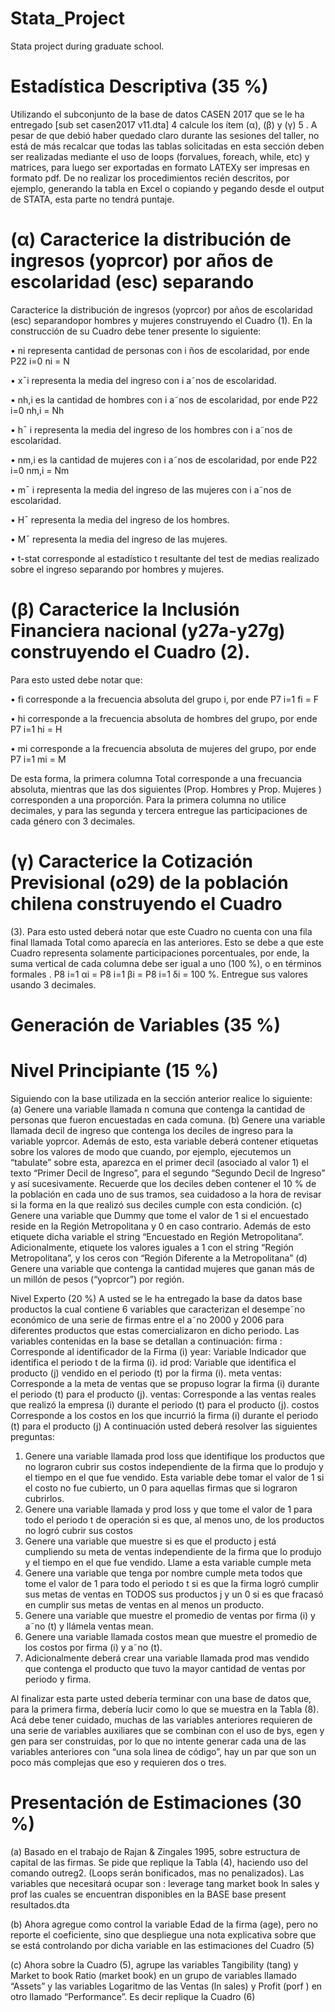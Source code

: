 # Stata_Project
Stata project during graduate school.

# Estadística Descriptiva (35 %)

Utilizando el subconjunto de la base de datos CASEN 2017 que se le ha entregado [sub set casen2017 v11.dta]
4
calcule los ítem (α), (β) y (γ)
5
. A pesar de que debió haber quedado claro durante las sesiones del
taller, no está de más recalcar que todas las tablas solicitadas en esta sección deben ser realizadas
mediante el uso de loops (forvalues, foreach, while, etc) y matrices, para luego ser exportadas en
formato LATEXy ser impresas en formato pdf. De no realizar los procedimientos recién descritos, por
ejemplo, generando la tabla en Excel o copiando y pegando desde el output de STATA, esta parte
no tendrá puntaje.

# (α) Caracterice la distribución de ingresos (yoprcor) por años de escolaridad (esc) separando
Caracterice la distribución de ingresos (yoprcor) por años de escolaridad (esc) separandopor hombres y mujeres construyendo el Cuadro (1). 
En la construcción de su Cuadro debe
tener presente lo siguiente:

• ni representa cantidad de personas con i ños de escolaridad, por ende P22
i=0 ni = N

• x¯i representa la media del ingreso con i a˜nos de escolaridad.

• nh,i es la cantidad de hombres con i a˜nos de escolaridad, por ende P22
i=0 nh,i = Nh

• h¯
i representa la media del ingreso de los hombres con i a˜nos de escolaridad.

• nm,i es la cantidad de mujeres con i a˜nos de escolaridad, por ende P22
i=0 nm,i = Nm

• m¯ i representa la media del ingreso de las mujeres con i a˜nos de escolaridad.

• H¯ representa la media del ingreso de los hombres.

• M¯ representa la media del ingreso de las mujeres.

• t-stat corresponde al estadístico t resultante del test de medias realizado sobre el ingreso
separando por hombres y mujeres.

# (β) Caracterice la Inclusión Financiera nacional (y27a-y27g) construyendo el Cuadro (2).
Para esto usted debe notar que:

• fi corresponde a la frecuencia absoluta del grupo i, por ende P7
i=1 fi = F

• hi corresponde a la frecuencia absoluta de hombres del grupo, por ende P7
i=1 hi = H

• mi corresponde a la frecuencia absoluta de mujeres del grupo, por ende P7
i=1 mi = M

De esta forma, la primera columna Total corresponde a una frecuancia absoluta, mientras
que las dos siguientes (Prop. Hombres y Prop. Mujeres ) corresponden a una proporción.
Para la primera columna no utilice decimales, y para las segunda y tercera entregue las
participaciones de cada género con 3 decimales.

# (γ) Caracterice la Cotización Previsional (o29) de la población chilena construyendo el Cuadro
(3). Para esto usted deberá notar que este Cuadro no cuenta con una fila final llamada
Total como aparecía en las anteriores. Esto se debe a que este Cuadro representa solamente
participaciones porcentuales, por ende, la suma vertical de cada columna debe ser igual a uno
(100 %), o en términos formales . P8
i=1 αi =
P8
i=1 βi =
P8
i=1 δi = 100 %. Entregue sus
valores usando 3 decimales.

# Generación de Variables (35 %)

# Nivel Principiante (15 %)
Siguiendo con la base utilizada en la sección anterior realice lo siguiente:
(a) Genere una variable llamada n comuna que contenga la cantidad de personas que fueron
encuestadas en cada comuna.
(b) Genere una variable llamada decil de ingreso que contenga los deciles de ingreso para la
variable yoprcor. Además de esto, esta variable deberá contener etiquetas sobre los valores
de modo que cuando, por ejemplo, ejecutemos un “tabulate” sobre esta, aparezca en el primer
decil (asociado al valor 1) el texto “Primer Decil de Ingreso”, para el segundo “Segundo
Decil de Ingreso” y así sucesivamente. Recuerde que los deciles deben contener el 10 % de la
población en cada uno de sus tramos, sea cuidadoso a la hora de revisar si la forma en la que
realizó sus deciles cumple con esta condición.
(c) Genere una variable que Dummy que tome el valor de 1 si el encuestado reside en la Región
Metropolitana y 0 en caso contrario. Además de esto etiquete dicha variable el string “Encuestado en Región Metropolitana”. Adicionalmente, etiquete los valores iguales a 1 con
el string “Región Metropolitana”, y los ceros con “Región Diferente a la Metropolitana”
(d) Genere una variable que contenga la cantidad mujeres que ganan más de un millón de pesos
(“yoprcor”) por región.

Nivel Experto (20 %)
A usted se le ha entregado la base da datos base productos la cual contiene 6 variables que
caracterizan el desempe˜no económico de una serie de firmas entre el a˜no 2000 y 2006 para diferentes
productos que estas comercializaron en dicho periodo. Las variables contenidas en la base se detallan
a continuación:
firma : Corresponde al identificador de la Firma (i)
year: Variable Indicador que identifica el periodo t de la firma (i).
id prod: Variable que identifica el producto (j) vendido en el periodo (t) por la firma (i).
meta ventas: Corresponde a la meta de ventas que se propuso lograr la firma (i) durante el
periodo (t) para el producto (j).
ventas: Corresponde a las ventas reales que realizó la empresa (i) durante el periodo (t) para
el producto (j).
costos Corresponde a los costos en los que incurrió la firma (i) durante el periodo (t) para
el producto (j)
A continuación usted deberá resolver las siguientes preguntas:
1. Genere una variable llamada prod loss que identifique los productos que no lograron cubrir
sus costos independiente de la firma que lo produjo y el tiempo en el que fue vendido. Esta
variable debe tomar el valor de 1 si el costo no fue cubierto, un 0 para aquellas firmas que si
lograron cubrirlos.
2. Genere una variable llamada y prod loss y que tome el valor de 1 para todo el periodo t
de operación si es que, al menos uno, de los productos no logró cubrir sus costos
3. Genere una variable que muestre si es que el producto j está cumpliendo su meta de ventas
independiente de la firma que lo produjo y el tiempo en el que fue vendido. Llame a esta
variable cumple meta
4. Genere una variable que tenga por nombre cumple meta todos que tome el valor de 1
para todo el periodo t si es que la firma logró cumplir sus metas de ventas en TODOS
sus productos j y un 0 si es que fracasó en cumplir sus metas de ventas en al menos un
producto.
5. Genere una variable que muestre el promedio de ventas por firma (i) y a˜no (t) y llámela
ventas mean.
6. Genere una variable llamada costos mean que muestre el promedio de los costos por firma
(i) y a˜no (t).
7. Adicionalmente deberá crear una variable llamada prod mas vendido que contenga el producto que tuvo la mayor cantidad de ventas por periodo y firma.

Al finalizar esta parte usted debería terminar con una base de datos que, para la primera
firma, debería lucir como lo que se muestra en la Tabla (8). Acá debe tener cuidado, muchas
de las variables anteriores requieren de una serie de variables auxiliares que se combinan con
el uso de bys, egen y gen para ser construidas, por lo que no intente generar cada una
de las variables anteriores con “una sola linea de código”, hay un par que son un poco más
complejas que eso y requieren dos o tres.


# Presentación de Estimaciones (30 %)
(a) Basado en el trabajo de Rajan & Zingales 1995, sobre estructura de capital de las firmas. Se
pide que replique la Tabla (4), haciendo uso del comando outreg2. (Loops serán bonificados, mas
no penalizados). Las variables que necesitará ocupar son : leverage tang market book ln sales y
prof las cuales se encuentran disponibles en la BASE base present resultados.dta

(b) Ahora agregue como control la variable Edad de la firma (age), pero no reporte el coeficiente,
sino que despliegue una nota explicativa sobre que se está controlando por dicha variable en las
estimaciones del Cuadro (5)

(c) Ahora sobre la Cuadro (5), agrupe las variables Tangibility (tang) y Market to book Ratio
(market book) en un grupo de variables llamado “Assets” y las variables Logaritmo de las
Ventas (ln sales) y Profit (porf ) en otro llamado “Performance”. Es decir replique la Cuadro
(6)







